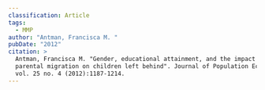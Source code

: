 ```yaml
---
classification: Article
tags:
  - MMP
author: "Antman, Francisca M. "
pubDate: "2012"
citation: >
  Antman, Francisca M. "Gender, educational attainment, and the impact of
  parental migration on children left behind". Journal of Population Economics,
  vol. 25 no. 4 (2012):1187-1214.
---
```

